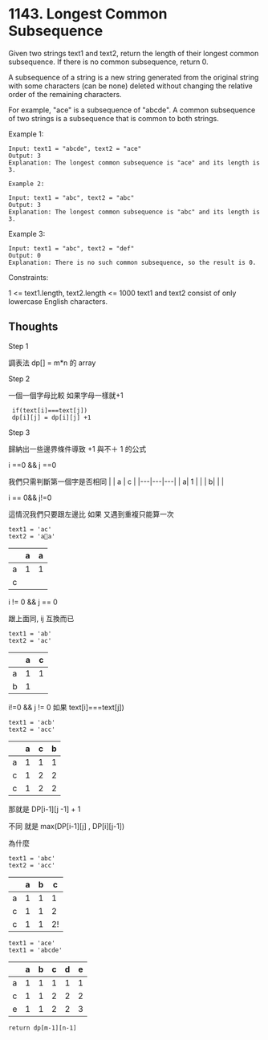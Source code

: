 # 1143. Longest Common Subsequence

Given two strings text1 and text2, return the length of their longest common subsequence. If there is no common subsequence, return 0.

A subsequence of a string is a new string generated from the original string with some characters (can be none) deleted without changing the relative order of the remaining characters.

For example, "ace" is a subsequence of "abcde".
A common subsequence of two strings is a subsequence that is common to both strings.

Example 1:

```
Input: text1 = "abcde", text2 = "ace"
Output: 3
Explanation: The longest common subsequence is "ace" and its length is 3.
```

```
Example 2:

Input: text1 = "abc", text2 = "abc"
Output: 3
Explanation: The longest common subsequence is "abc" and its length is 3.
```

Example 3:

```
Input: text1 = "abc", text2 = "def"
Output: 0
Explanation: There is no such common subsequence, so the result is 0.
```

Constraints:

1 <= text1.length, text2.length <= 1000
text1 and text2 consist of only lowercase English characters.

## Thoughts

Step 1

調表法
dp[] = m\*n 的 array

Step 2

一個一個字母比較
如果字母一樣就+1

```
 if(text[i]===text[j])
 dp[i][j] = dp[i][j] +1
```

Step 3

歸納出一些邊界條件導致 +1 與不＋ 1 的公式

i ==0 && j ==0

我們只需判斷第一個字是否相同
| | a | c |
|---|---|---|
| a| 1 | |
| b| | |

i == 0&& j!=0

這情況我們只要跟左邊比
如果 又遇到重複只能算一次

```
text1 = 'ac'
text2 = 'aa'
```

|     | a   | a   |
| --- | --- | --- |
| a   | 1   | 1   |
| c   |     |     |

i != 0 && j == 0

跟上面同, ij 互換而已

```
text1 = 'ab'
text2 = 'ac'
```

|     | a   | c   |
| --- | --- | --- |
| a   | 1   | 1   |
| b   | 1   |     |

i!=0 && j != 0
如果 text[i]===text[j])

```
text1 = 'acb'
text2 = 'acc'
```

|     | a   | c   | b   |
| --- | --- | --- | --- |
| a   | 1   | 1   | 1   |
| c   | 1   | 2   | 2   |
| c   | 1   | 2   | 2   |

那就是 DP[i-1][j -1] + 1

不同 就是 max(DP[i-1][j] , DP[i][j-1])

為什麼

```
text1 = 'abc'
text2 = 'acc'
```

|     | a   | b   | c   |
| --- | --- | --- | --- |
| a   | 1   | 1   | 1   |
| c   | 1   | 1   | 2   |
| c   | 1   | 1   | 2!  |

```
text1 = 'ace'
text1 = 'abcde'
```

|     | a   | b   | c   | d   | e   |
| --- | --- | --- | --- | --- | --- |
| a   | 1   | 1   | 1   | 1   | 1   |
| c   | 1   | 1   | 2   | 2   | 2   |
| e   | 1   | 1   | 2   | 2   | 3   |

`return dp[m-1][n-1]`
